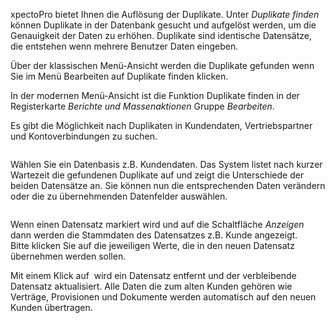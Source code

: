 <!DOCTYPE html>
<html>
<head>
<meta charset="utf-8">
<meta name="viewport" content="width=device-width, initial-scale=1.0">
<title>910_Duplikte_finden.md</title>
<link rel="stylesheet" href="https://stackedit.io/res-min/themes/base.css" />
<script type="text/javascript" src="https://cdn.mathjax.org/mathjax/latest/MathJax.js?config=TeX-AMS_HTML"></script>
</head>
<body><div class="container"><p>xpectoPro bietet Ihnen die Auflösung der Duplikate. Unter <em>Duplikate finden</em> können Duplikate in der Datenbank gesucht und aufgelöst werden, um die Genauigkeit der Daten zu erhöhen. Duplikate sind identische Datensätze, die entstehen wenn mehrere Benutzer Daten eingeben.</p>

<p>Über der klassischen Menü-Ansicht werden die Duplikate gefunden wenn Sie im Menü Bearbeiten auf Duplikate finden klicken. </p>

<p>In der modernen Menü-Ansicht ist die Funktion Duplikate finden in der Registerkarte <em>Berichte und Massenaktionen</em> Gruppe <em>Bearbeiten</em>. <br>
<img src="http://xpecto.github.io/docs/img/img_1461682914699.png" alt="" title=""></p>

<p>Es gibt die Möglichkeit nach Duplikaten in Kundendaten, Vertriebspartner und Kontoverbindungen zu suchen.</p>

<p><img src="http://xpecto.github.io/docs/img/img_1461682996732.png" alt="" title=""></p>

<p>Wählen Sie ein Datenbasis z.B. Kundendaten. Das System listet nach kurzer Wartezeit die gefundenen Duplikate auf und zeigt die Unterschiede der beiden Datensätze an. Sie können nun die entsprechenden Daten verändern oder die zu übernehmenden Datenfelder auswählen. </p>

<p><img src="http://xpecto.github.io/docs/img/img_1461683795875.png" alt="" title=""></p>

<p>Wenn einen Datensatz markiert wird und auf die Schaltfläche <em>Anzeigen</em> dann werden die Stammdaten des Datensatzes z.B. Kunde angezeigt.  <br>
Bitte klicken Sie auf die jeweiligen Werte, die in den neuen Datensatz übernehmen werden sollen.</p>

<p>Mit einem Klick auf <img src="http://xpecto.github.io/docs/img/img_1421247414670.png" alt="" title=""> wird ein Datensatz entfernt und der verbleibende Datensatz aktualisiert. Alle Daten die zum alten Kunden gehören wie Verträge, Provisionen und Dokumente werden automatisch auf den neuen Kunden übertragen.</p></div></body>
</html>